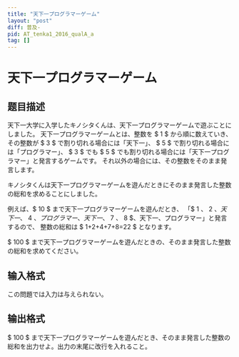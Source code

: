 ```yaml
---
title: "天下一プログラマーゲーム"
layout: "post"
diff: 普及-
pid: AT_tenka1_2016_qualA_a
tag: []
---
```


# 天下一プログラマーゲーム

## 题目描述

[problemUrl]: https://atcoder.jp/contests/tenka1-2016-quala/tasks/tenka1_2016_qualA_a

天下一大学に入学したキノシタくんは、天下一プログラマーゲームで遊ぶことにしました。 天下一プログラマーゲームとは、整数を $ 1 $ から順に数えていき、 その整数が $ 3 $ で割り切れる場合には「天下一」、 $ 5 $ で割り切れる場合には「プログラマー」、 $ 3 $ でも $ 5 $ でも割り切れる場合には「天下一プログラマー」と発言するゲームです。 それ以外の場合には、その整数をそのまま発言します。

キノシタくんは天下一プログラマーゲームを遊んだときにそのまま発言した整数の総和を求めることにしました。

例えば、$ 10 $ まで天下一プログラマーゲームを遊んだとき、 「$ 1 $、$ 2 $、天下一、$ 4 $、プログラマー、天下一、$ 7 $、$ 8 $、天下一、プログラマー」と発言するので、 整数の総和は $ 1+2+4+7+8=22 $ となります。

$ 100 $ まで天下一プログラマーゲームを遊んだときの、そのまま発言した整数の総和を求めてください。

## 输入格式

この問題では入力は与えられない。

## 输出格式

$ 100 $ まで天下一プログラマーゲームを遊んだとき、そのまま発言した整数の総和を出力せよ。出力の末尾に改行を入れること。

